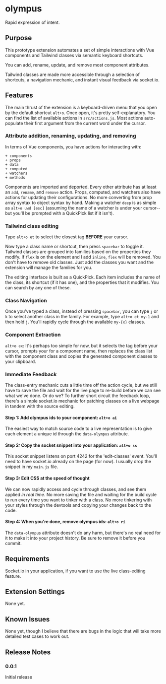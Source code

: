 # olympus
Rapid expression of intent.

## Purpose
This prototype extension automates a set of simple interactions with Vue components and Tailwind classes via semantic keyboard shortcuts.

You can add, rename, update, and remove most component attributes.

Tailwind classes are made more accessible through a selection of shortcuts, a navigation mechanic, and instant visual feedback via socket.io.


## Features
The main thrust of the extension is a keyboard-driven menu that you open by the default shortcut `alt+o`. Once open, it's pretty self-explanatory. You can find the list of available actions in `src/actions.js`. Most actions auto-populate their first argument from the current word under the cursor.

### Attribute addition, renaming, updating, and removing
In terms of Vue components, you have actions for interacting with:

    + components
    + props
    + data
    + computed
    + watchers
    + methods

Components are imported and deported. Every other attribute has at least an `add`, `rename`, and `remove` action. Props, computed, and watchers also have actions for updating their configurations. No more converting from prop array syntax to object syntax by hand. Making a watcher `deep` is as simple as `alt+o uwd [esc]` (assuming the name of a watcher is under your cursor--but you'll be prompted with a QuickPick list if it isn't).


### Tailwind class editing
Type `alt+o et` to select the closest tag __BEFORE__ your cursor.

Now type a class name or shortcut, then press `spacebar` to toggle it. Tailwind classes are grouped into families based on the properties they modify. If `flex` is on the element and I add `inline`, `flex` will be removed. You don't have to remove old classes. Just add the classes you want and the extension will manage the families for you.

The editing interface is built as a QuickPick. Each item includes the name of the class, its shortcut (if it has one), and the properties that it modifies. You can search by any one of these.

### Class Navigation
Once you've typed a class, instead of pressing `spacebar`, you can type `j` or `k` to select another class in the family. For example, type `alt+o et my-1` and then hold `j`. You'll rapidly cycle through the available `my-{x}` classes.

### Component Extraction
`alt+o ex`: It's perhaps too simple for now, but it selects the tag before your cursor, prompts your for a component name, then replaces the class list with the component class and copies the generated component classes to your clipboard.

### Immediate Feedback
The class-entry mechanic cuts a little time off the action cycle, but we still have to save the file and wait for the live page to re-build before we can see what we've done. Or do we? To further short circuit the feedback loop, there's a simple socket.io mechanic for patching classes on a live webpage in tandem with the source editing.

#### Step 1: Add olympus ids to your component: `alt+o ai`
The easiest way to match source code to a live representation is to give each element a unique id through the `data-olympus` attribute.

#### Step 2: Copy the socket snippet into your application: `alt+o ss`
This socket snippet listens on port 4242 for the 'edit-classes' event. You'll need to have socket.io already on the page (for now). I usually drop the snippet in my `main.js` file.

#### Step 3: Edit CSS at the speed of thought
We can now rapidly access and cycle through classes, and see them applied *in real time*. No more saving the file and waiting for the build cycle to run every time you want to tinker with a class. No more tinkering with your styles through the devtools and copying your changes back to the code.

#### Step 4: When you're done, remove olympus ids: `alt+o ri`
The `data-olympus` attribute doesn't do any harm, but there's no real need for it to make it into your project history. Be sure to remove it before you commit.


## Requirements

Socket.io in your application, if you want to use the live class-editing feature.

## Extension Settings

None yet.

## Known Issues

None yet, though I believe that there are bugs in the logic that will take more detailed test cases to work out.

## Release Notes

### 0.0.1

Initial release